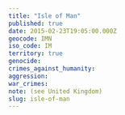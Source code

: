 ```yaml
---
title: "Isle of Man"
published: true
date: 2015-02-23T19:05:00.000Z
geocode: IMN
iso_code: IM
territory: true
genocide:
crimes_against_humanity:
aggression:
war_crimes:
note: (see United Kingdom)
slug: isle-of-man
---
```

